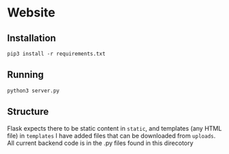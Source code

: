 # Website

## Installation

```
pip3 install -r requirements.txt
```

## Running

```
python3 server.py
```

## Structure

Flask expects there to be static content in `static`, and templates (any HTML file) in `templates`
I have added files that can be downloaded from `uploads`.
All current backend code is in the .py files found in this direcotory
